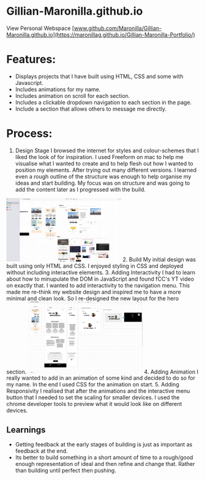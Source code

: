 # Gillian-Maronilla.github.io
View Personal Webspace [www.github.com/Maronilla/Gillian-Maronilla.github.io](https://maronillag.github.io/Gillian-Maronilla-Portfolio/)

# Features:
- Displays projects that I have built using HTML, CSS and some with Javascript.
- Includes animations for my name.
- Includes animation on scroll for each section.
- Includes a clickable dropdown navigation to each section in the page.
- Include a section that allows others to message me directly.

# Process:
1. Design Stage
I browsed the internet for styles and colour-schemes that I liked the look of for inspiration.
I used Freeform on mac to help me visualise what I wanted to create and to help flesh out how I wanted to position my elements. After trying out many different versions. I learned even a rough outline of the structure was enough to help organise my ideas and start building. My focus was on structure and was going to add the content later as I progressed with the build.
<img src="Assets/freeform1.png" alt="screenshot1"  width="300">
2. Build
My initial design was built using only HTML and CSS. I enjoyed styling in CSS and deployed without including interactive elements. 
3. Adding Interactivity
I had to learn about how to minupulate the DOM in JavaScript and found fCC's YT video on exactly that. I wanted to add interactivity to the navigation menu. This made me re-think my website design and inspired me to have a more minimal and clean look. So I re-designed the new layout for the hero section. 
<img src="Assets/freeform2.png" alt="screenshot2"  width="300">
4. Adding Animation
I really wanted to add in an animation of some kind and decided to do so for my name. In the end I used CSS for the animation on start.
5. Adding Responsivity
I realised that after the animations and the interactive menu button that I needed to set the scaling for smaller devices. I used the chrome developer tools to preview what it would look like on different devices.

## Learnings
- Getting feedback at the early stages of building is just as important as feedback at the end. 
- Its better to build something in a short amount of time to a rough/good enough representation of ideal and then refine and change that. Rather than building until perfect then pushing. 

